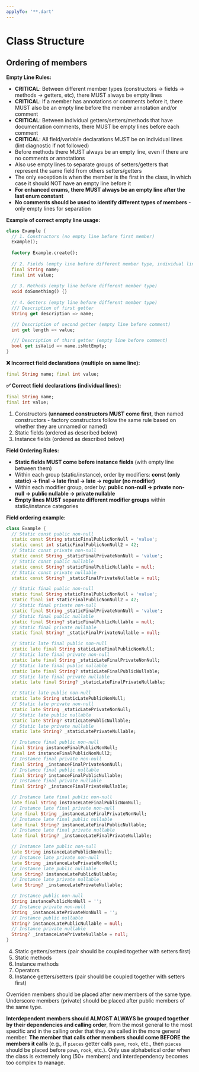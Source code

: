 ```yaml
---
applyTo: '**.dart'
---
```


# Class Structure

## Ordering of members

**Empty Line Rules:**
- **CRITICAL**: Between different member types (constructors → fields → methods → getters, etc), there MUST always be empty lines
- **CRITICAL**: If a member has annotations or comments before it, there MUST also be an empty line before the member annotation and/or comment
- **CRITICAL**: Between individual getters/setters/methods that have documentation comments, there MUST be empty lines before each comment
- **CRITICAL**: All field/variable declarations MUST be on individual lines (lint diagnostic if not followed)
- Before methods there MUST always be an empty line, even if there are no comments or annotations
- Also use empty lines to separate groups of setters/getters that represent the same field from others setters/getters
- The only exception is when the member is the first in the class, in which case it should NOT have an empty line before it
- **For enhanced enums, there MUST always be an empty line after the last enum constant**
- **No comments should be used to identify different types of members** - only empty lines for separation

**Example of correct empty line usage:**
```dart
class Example {
  // 1. Constructors (no empty line before first member)
  Example();
  
  factory Example.create();
  
  // 2. Fields (empty line before different member type, individual lines)
  final String name;
  final int value;
  
  // 3. Methods (empty line before different member type)
  void doSomething() {}
  
  // 4. Getters (empty line before different member type)
  /// Description of first getter
  String get description => name;

  /// Description of second getter (empty line before comment)
  int get length => value;

  /// Description of third getter (empty line before comment)
  bool get isValid => name.isNotEmpty;
}
```

**❌ Incorrect field declarations (multiple on same line):**
```dart
final String name; final int value;
```

**✅ Correct field declarations (individual lines):**
```dart
final String name;
final int value;
```

1. Constructors (**unnamed constructors MUST come first**, then named constructors - factory constructors follow the same rule based on whether they are unnamed or named)
2. Static fields (ordered as described below)
3. Instance fields (ordered as described below)

**Field Ordering Rules:**
- **Static fields MUST come before instance fields** (with empty line between them)
- Within each group (static/instance), order by modifiers: **const (only static) -> final → late final → late → regular (no modifier)**
- Within each modifier group, order by: **public non-null → private non-null → public nullable → private nullable**
- **Empty lines MUST separate different modifier groups** within static/instance categories

**Field ordering example:**
```dart
class Example {
  // Static const public non-null
  static const String staticFinalPublicNonNull = 'value';
  static const int staticFinalPublicNonNull2 = 42;
  // Static const private non-null
  static const String _staticFinalPrivateNonNull = 'value';
  // Static const public nullable
  static const String? staticFinalPublicNullable = null;
  // Static const private nullable
  static const String? _staticFinalPrivateNullable = null;

  // Static final public non-null
  static final String staticFinalPublicNonNull = 'value';
  static final int staticFinalPublicNonNull2 = 42;
  // Static final private non-null
  static final String _staticFinalPrivateNonNull = 'value';
  // Static final public nullable
  static final String? staticFinalPublicNullable = null;
  // Static final private nullable
  static final String? _staticFinalPrivateNullable = null;

  // Static late final public non-null
  static late final String staticLateFinalPublicNonNull;
  // Static late final private non-null
  static late final String _staticLateFinalPrivateNonNull;
  // Static late final public nullable
  static late final String? staticLateFinalPublicNullable;
  // Static late final private nullable
  static late final String? _staticLateFinalPrivateNullable;

  // Static late public non-null
  static late String staticLatePublicNonNull;
  // Static late private non-null
  static late String _staticLatePrivateNonNull;
  // Static late public nullable
  static late String? staticLatePublicNullable;
  // Static late private nullable
  static late String? _staticLatePrivateNullable;

  // Instance final public non-null
  final String instanceFinalPublicNonNull;
  final int instanceFinalPublicNonNull2;
  // Instance final private non-null
  final String _instanceFinalPrivateNonNull;
  // Instance final public nullable
  final String? instanceFinalPublicNullable;
  // Instance final private nullable
  final String? _instanceFinalPrivateNullable;

  // Instance late final public non-null
  late final String instanceLateFinalPublicNonNull;
  // Instance late final private non-null
  late final String _instanceLateFinalPrivateNonNull;
  // Instance late final public nullable
  late final String? instanceLateFinalPublicNullable;
  // Instance late final private nullable
  late final String? _instanceLateFinalPrivateNullable;

  // Instance late public non-null
  late String instanceLatePublicNonNull;
  // Instance late private non-null
  late String _instanceLatePrivateNonNull;
  // Instance late public nullable
  late String? instanceLatePublicNullable;
  // Instance late private nullable
  late String? _instanceLatePrivateNullable;

  // Instance public non-null
  String instancePublicNonNull = '';
  // Instance private non-null
  String _instanceLatePrivateNonNull = '';
  // Instance public nullable
  String? instanceLatePublicNullable = null;
  // Instance private nullable
  String? _instanceLatePrivateNullable = null;
}
```
4. Static getters/setters (pair should be coupled together with setters first)
5. Static methods
6. Instance methods
7. Operators
8. Instance getters/setters (pair should be coupled together with setters first)

Overriden members should be placed after new members of the same type.
Underscore members (private) should be placed after public members of the same type.

**Interdependent members should ALMOST ALWAYS be grouped together by their dependencies and calling order**, from the most general to the most specific and in the calling order that they are called in the more general member. **The member that calls other members should come BEFORE the members it calls** (e.g., if `pieces` getter calls `pawn`, `rook`, etc., then `pieces` should be placed before `pawn`, `rook`, etc.). Only use alphabetical order when the class is extremely long (50+ members) and interdependency becomes too complex to manage.
